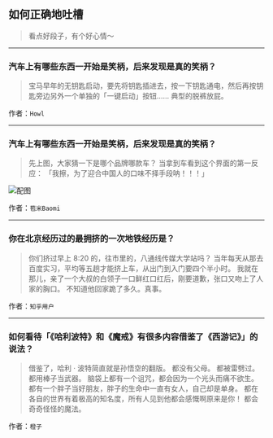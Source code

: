 ## 如何正确地吐槽

> 看点好段子，有个好心情～


 
---

### 汽车上有哪些东西一开始是笑柄，后来发现是真的笑柄？

> 宝马早年的无钥匙启动，要先将钥匙插进去，按一下钥匙通电，然后再按钥匙旁边另外一个单独的「一键启动」按钮……
> 典型的脱裤放屁。


作者：`Howl`

---

### 汽车上有哪些东西一开始是笑柄，后来发现是真的笑柄？

> 先上图，大家猜一下是哪个品牌哪款车？
> 当拿到车看到这个界面的第一反应：
> 「我擦，为了迎合中国人的口味不择手段呐！！！」



![配图](http://pic2.zhimg.com/70/v2-37cf2445dd771e48a8712ceb73664751_b.jpg)


作者：`苞米Baomi`

---

### 你在北京经历过的最拥挤的一次地铁经历是？

> 你们挤过早上 8:20 的，往市里的，八通线传媒大学站吗？
> 当年每天从那去百度实习，平均等五趟才能挤上车，从出门到入门要四个半小时。
> 我就在那儿，亲了一个大叔的白领子一口鲜红口红后，刚要道歉，张口又吻上了人家的胸口。
> 不知道他回家跪了多久。真事。


作者：`知乎用户`

---

### 如何看待「《哈利波特》和《魔戒》有很多内容借鉴了《西游记》」的说法？

> 借鉴了，哈利 · 波特简直就是孙悟空的翻版。
> 都没有父母。
> 都被雷劈过。
> 都用棒子当武器。
> 脑袋上都有一个诅咒，都会因为一个光头而痛不欲生。
> 都有一个胖子当好朋友，胖子的生命中一直有女人，自己却是单身。
> 都在各自的世界有着极高的知名度，所有人见到他都会感慨啊原来是你！
> 都会奇奇怪怪的魔法。


作者：`橙子`
